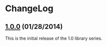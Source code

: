 # ChangeLog
        
## [1.0.0](https://github.com/commtech/pyfscc/releases/tag/v1.0.0) (01/28/2014)
This is the initial release of the 1.0 library series.
